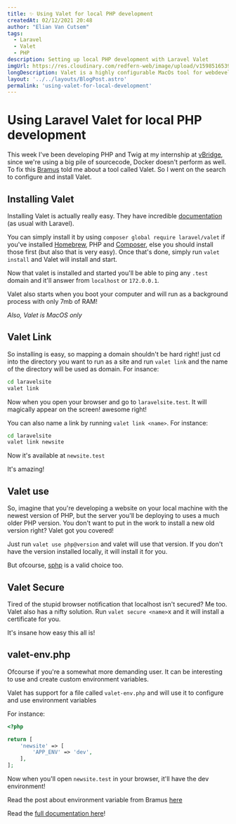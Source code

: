 ```yaml
---
title: ✨ Using Valet for local PHP development
createdAt: 02/12/2021 20:48
author: "Elian Van Cutsem"
tags:
  - Laravel
  - Valet
  - PHP
description: Setting up local PHP development with Laravel Valet
imgUrl: https://res.cloudinary.com/redfern-web/image/upload/v1598516539/redfern-dev/png/valet.png
longDescription: Valet is a highly configurable MacOs tool for webdevelopment running in the background
layout: '../../layouts/BlogPost.astro'
permalink: 'using-valet-for-local-development'
---
```


# Using Laravel Valet for local PHP development

This week I've been developing PHP and Twig at my internship at [vBridge](<https://vbridge.eu>), since we're using a big pile of sourcecode, Docker doesn't perform as well. To fix this [Bramus](<https://bram.us>) told me about a tool called Valet. So I went on the search to configure and install Valet.

## Installing Valet

Installing Valet is actually really easy. They have incredible [documentation](<https://laravel.com/docs/master/valet>) (as usual with Laravel).

You can simply install it by using `composer global require laravel/valet` if you've installed [Homebrew](<https://brew.sh/>), PHP and [Composer](<https://getcomposer.org/>), else you should install those first (but also that is very easy). Once that's done, simply run `valet install` and Valet will install and start.

Now that valet is installed and started you'll be able to ping any `.test` domain and it'll answer from `localhost` or `172.0.0.1`.

Valet also starts when you boot your computer and will run as a background process with only 7mb of RAM!

*Also, Valet is MacOS only*

## Valet Link

So installing is easy, so mapping a domain shouldn't be hard right! just cd into the directory you want to run as a site and run `valet link` and the name of the directory will be used as domain. For insance: 

```bash
cd laravelsite
valet link
```

Now when you open your browser and go to `laravelsite.test`. It will magically appear on the screen! awesome right!

You can also name a link by running `valet link <name>`. For instance:

```bash
cd laravelsite
valet link newsite
```

Now it's available at `newsite.test`

It's amazing!

## Valet use

So, imagine that you're developing a website on your local machine with the newest version of PHP, but the server you'll be deploying to uses a much older PHP version. You don't want to put in the work to install a new old version right? Valet got you covered!

Just run `valet use php@version` and valet will use that version. If you don't have the version installed locally, it will install it for you.

But ofcourse, [sphp](<https://github.com/sgotre/sphp-osx>) is a valid choice too.

## Valet Secure

Tired of the stupid browser notification that localhost isn't secured? Me too. Valet also has a nifty solution. Run `valet secure <name>`x and it will install a certificate for you.

It's insane how easy this all is!

## valet-env.php

Ofcourse if you're a somewhat more demanding user. It can be interesting to use and create custom environment variables.

Valet has support for a file called `valet-env.php` and will use it to configure and use environment variables

For instance:

```php
<?php

return [
	'newsite' => [
		'APP_ENV' => 'dev',
	],
];
```

Now when you'll open `newsite.test` in your browser, it'll have the dev environment!

Read the post about environment variable from Bramus [here](<https://www.bram.us/2019/01/17/laravel-valet-environment-variables/>)

Read the [full documentation here](<https://laravel.com/docs/master/valet>)!
